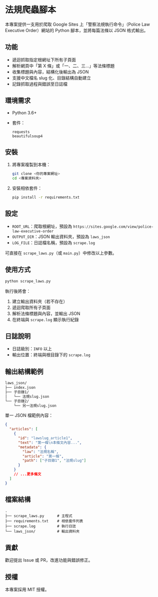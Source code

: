 # 法規爬蟲腳本

本專案提供一支用於爬取 Google Sites 上「警察法規執行命令」（Police Law Executive Order）網站的 Python 腳本，並將每篇法條以 JSON 格式輸出。

## 功能

* 遞迴抓取指定根網址下所有子頁面
* 解析網頁中「第 X 條」或「一、二、三...」等法條標題
* 收集標題與內容，結構化後輸出為 JSON
* 支援中文檔名 slug 化、目錄結構自動建立
* 記錄抓取過程與錯誤至日誌檔

## 環境需求

* Python 3.6+
* 套件：

  ```text
  requests
  beautifulsoup4
  ```

## 安裝

1. 將專案複製到本機：

   ```bash
   git clone <你的專案網址>
   cd <專案資料夾>
   ```
2. 安裝相依套件：

   ```bash
   pip install -r requirements.txt
   ```

## 設定

* `ROOT_URL`：爬取根網址，預設為 `https://sites.google.com/view/police-law-executive-order`
* `OUTPUT_DIR`：JSON 輸出資料夾，預設為 `laws_json`
* `LOG_FILE`：日誌檔名稱，預設為 `scrape.log`

可直接在 `scrape_laws.py`（或 `main.py`）中修改以上參數。

## 使用方式

```bash
python scrape_laws.py
```

執行後將會：

1. 建立輸出資料夾（若不存在）
2. 遞迴爬取所有子頁面
3. 解析法條標題與內容，並輸出 JSON
4. 在終端與 `scrape.log` 顯示執行紀錄

## 日誌說明

* 日誌級別：`INFO` 以上
* 輸出位置：終端與根目錄下的 `scrape.log`

## 輸出結構範例

```bash
laws_json/
├── index.json
├── 子目錄1/
│   └── 法規slug.json
└── 子目錄2/
    └── 另一法規slug.json
```

單一 JSON 檔範例內容：

```json
{
  "articles": [
    {
      "id": "lawslug_article1",
      "text": "第一條\n本條文內容...",
      "metadata": {
        "law": "法規名稱",
        "article": "第一條",
        "path": ["子目錄1", "法規slug"]
      }
    }
    // ...更多條文
  ]
}
```

## 檔案結構

```text
.
├── scrape_laws.py      # 主程式
├── requirements.txt    # 相依套件列表
├── scrape.log          # 執行日誌
└── laws_json/          # 輸出資料夾
```

## 貢獻

歡迎提出 Issue 或 PR，改進功能與錯誤修正。

## 授權

本專案採用 MIT 授權。
